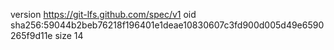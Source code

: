 version https://git-lfs.github.com/spec/v1
oid sha256:59044b2beb76218f196401e1deae10830607c3fd900d005d49e6590265f9d11e
size 14

